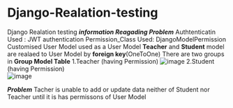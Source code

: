 # Django-Realation-testing
Django Realation testing
***information Reagading Problem***
Authtenticatin Used  : JWT authentication
Permission_Class Used: DjangoModelPermission
Customised User Model used as a User Model
**Teacher** and **Student** model are realaed to User Model by **foreign key**(OneToOne)
There are two groups in **Group Model Table**
1.Teacher (having Permission)
  ![image](https://user-images.githubusercontent.com/65783411/130676330-83d1b341-3680-4dd1-adf6-ec5f49925212.png)
2.Student (having Permission)  
![image](https://user-images.githubusercontent.com/65783411/130676495-26356257-527d-4631-8ea8-39940988992c.png)

**_Problem_**
Tacher is unable to add or update data neither of Student nor Teacher until it is has permissons of User Model

